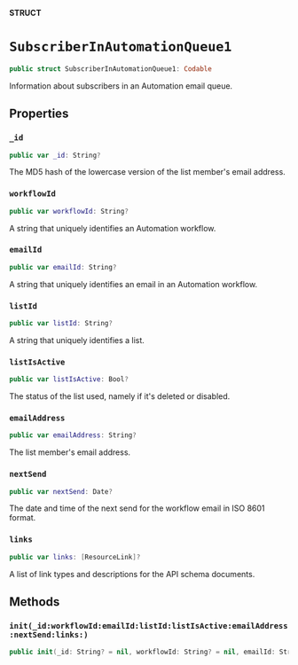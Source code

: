 **STRUCT**

# `SubscriberInAutomationQueue1`

```swift
public struct SubscriberInAutomationQueue1: Codable
```

Information about subscribers in an Automation email queue.

## Properties
### `_id`

```swift
public var _id: String?
```

The MD5 hash of the lowercase version of the list member&#x27;s email address.

### `workflowId`

```swift
public var workflowId: String?
```

A string that uniquely identifies an Automation workflow.

### `emailId`

```swift
public var emailId: String?
```

A string that uniquely identifies an email in an Automation workflow.

### `listId`

```swift
public var listId: String?
```

A string that uniquely identifies a list.

### `listIsActive`

```swift
public var listIsActive: Bool?
```

The status of the list used, namely if it&#x27;s deleted or disabled.

### `emailAddress`

```swift
public var emailAddress: String?
```

The list member&#x27;s email address.

### `nextSend`

```swift
public var nextSend: Date?
```

The date and time of the next send for the workflow email in ISO 8601 format.

### `links`

```swift
public var links: [ResourceLink]?
```

A list of link types and descriptions for the API schema documents.

## Methods
### `init(_id:workflowId:emailId:listId:listIsActive:emailAddress:nextSend:links:)`

```swift
public init(_id: String? = nil, workflowId: String? = nil, emailId: String? = nil, listId: String? = nil, listIsActive: Bool? = nil, emailAddress: String? = nil, nextSend: Date? = nil, links: [ResourceLink]? = nil)
```
